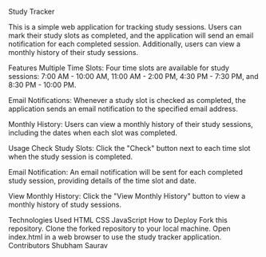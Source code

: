 Study Tracker

This is a simple web application for tracking study sessions. Users can mark their study slots as completed, and the application will send an email notification for each completed session. Additionally, users can view a monthly history of their study sessions.

Features
Multiple Time Slots: Four time slots are available for study sessions: 7:00 AM - 10:00 AM, 11:00 AM - 2:00 PM, 4:30 PM - 7:30 PM, and 8:30 PM - 10:00 PM.

Email Notifications: Whenever a study slot is checked as completed, the application sends an email notification to the specified email address.

Monthly History: Users can view a monthly history of their study sessions, including the dates when each slot was completed.

Usage
Check Study Slots: Click the "Check" button next to each time slot when the study session is completed.

Email Notification: An email notification will be sent for each completed study session, providing details of the time slot and date.

View Monthly History: Click the "View Monthly History" button to view a monthly history of study sessions.

Technologies Used
HTML
CSS
JavaScript
How to Deploy
Fork this repository.
Clone the forked repository to your local machine.
Open index.html in a web browser to use the study tracker application.
Contributors
Shubham Saurav
